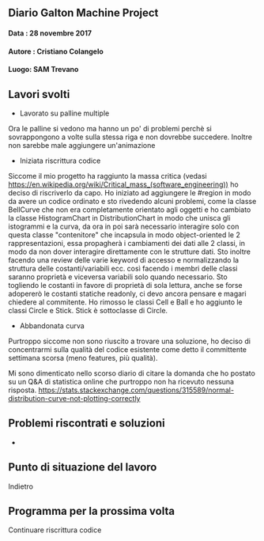 ## Diario Galton Machine Project

#### Data : 28 novembre 2017 
#### Autore : Cristiano Colangelo
#### Luogo: SAM Trevano

## Lavori svolti

- Lavorato su palline multiple

Ora le palline si vedono ma hanno un po' di problemi perchè si sovrappongono a volte sulla stessa riga e non dovrebbe succedere. Inoltre non sarebbe male aggiungere un'animazione

- Iniziata riscrittura codice

Siccome il mio progetto ha raggiunto la massa critica (vedasi https://en.wikipedia.org/wiki/Critical_mass_(software_engineering)) ho deciso di riscriverlo da capo. Ho iniziato ad aggiungere le #region in modo da avere un codice ordinato e sto rivedendo alcuni problemi, come la classe BellCurve che non era completamente orientato agli oggetti e ho cambiato la classe HistogramChart in DistributionChart in modo che unisca gli istogrammi e la curva, da ora in poi sarà necessario interagire solo con questa classe "contenitore" che incapsula in modo object-oriented le 2 rappresentazioni, essa propagherà i cambiamenti dei dati alle 2 classi, in modo da non dover interagire direttamente con le strutture dati. Sto inoltre facendo una review delle varie keyword di accesso e normalizzando la struttura delle costanti/variabili ecc. così facendo i membri delle classi saranno proprietà e viceversa variabili solo quando necessario. Sto togliendo le costanti in favore di proprietà di sola lettura, anche se forse adopererò le costanti statiche readonly, ci devo ancora pensare e magari chiedere al commitente. Ho rimosso le classi Cell e Ball e ho aggiunto le classi Circle e Stick. Stick è sottoclasse di Circle. 

- Abbandonata curva

Purtroppo siccome non sono riuscito a trovare una soluzione, ho deciso di concentrarmi sulla qualità del codice esistente come detto il committente settimana scorsa (meno features, più qualità). 

Mi sono dimenticato nello scorso diario di citare la domanda che ho postato su un Q&A di statistica online che purtroppo non ha ricevuto nessuna risposta. https://stats.stackexchange.com/questions/315589/normal-distribution-curve-not-plotting-correctly



## Problemi riscontrati e soluzioni

-

## Punto di situazione del lavoro

Indietro

## Programma per la prossima volta

Continuare riscrittura codice
